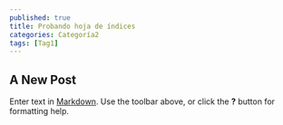```yaml
---
published: true
title: Probando hoja de índices
categories: Categoría2
tags: [Tag1]
---
```

## A New Post

Enter text in [Markdown](http://daringfireball.net/projects/markdown/). Use the toolbar above, or click the **?** button for formatting help.
